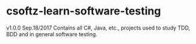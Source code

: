 # csoftz-learn-software-testing

v1.0.0 Sep.18/2017
Contains all C#, Java, etc., projects used to study TDD, BDD and in general software testing.
